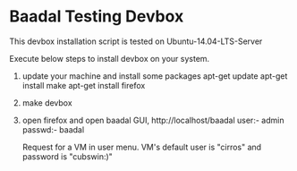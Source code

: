 Baadal Testing Devbox
===============================================
This devbox installation script is tested on Ubuntu-14.04-LTS-Server

Execute below steps to install devbox on your system.

1. update your machine and install some packages
   apt-get update
   apt-get install make
   apt-get install firefox

2. make devbox

3. open firefox and open baadal GUI, http://localhost/baadal
   user:- admin
   passwd:- baadal

   Request for a VM in user menu.
   VM's default user is "cirros" and password is "cubswin:)"
